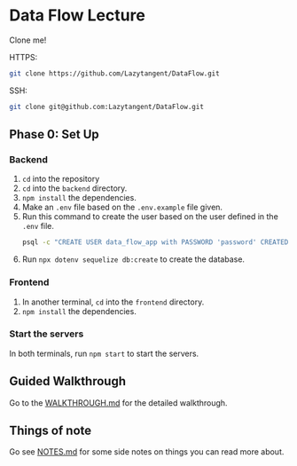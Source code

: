 # Data Flow Lecture

Clone me!

HTTPS:
```bash
git clone https://github.com/Lazytangent/DataFlow.git
```

SSH:
```bash
git clone git@github.com:Lazytangent/DataFlow.git
```

## Phase 0: Set Up
### Backend

1. `cd` into the repository
2. `cd` into the `backend` directory.
3. `npm install` the dependencies.
4. Make an `.env` file based on the `.env.example` file given.
5. Run this command to create the user based on the user defined in the `.env`
   file.
    ```bash
    psql -c "CREATE USER data_flow_app with PASSWORD 'password' CREATEDB;"
    ```
6. Run `npx dotenv sequelize db:create` to create the database.

### Frontend

1. In another terminal, `cd` into the `frontend` directory.
2. `npm install` the dependencies.

### Start the servers

In both terminals, run `npm start` to start the servers.

## Guided Walkthrough

Go to the [WALKTHROUGH.md](WALKTHROUGH.md) for the detailed walkthrough.

## Things of note

Go see [NOTES.md](NOTES.md) for some side notes on things you can read more
about.
